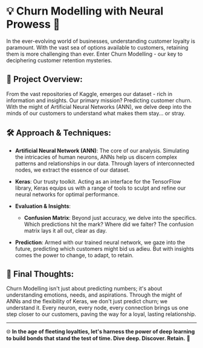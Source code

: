 # 💡 **Churn Modelling with Neural Prowess** 🚀

In the ever-evolving world of businesses, understanding customer loyalty is paramount. With the vast sea of options available to customers, retaining them is more challenging than ever. Enter Churn Modelling - our key to deciphering customer retention mysteries.

## 📘 **Project Overview**:

From the vast repositories of Kaggle, emerges our dataset - rich in information and insights. Our primary mission? Predicting customer churn. With the might of Artificial Neural Networks (ANN), we delve deep into the minds of our customers to understand what makes them stay... or stray.

## 🛠️ **Approach & Techniques**:

- **Artificial Neural Network (ANN)**: The core of our analysis. Simulating the intricacies of human neurons, ANNs help us discern complex patterns and relationships in our data. Through layers of interconnected nodes, we extract the essence of our dataset.

- **Keras**: Our trusty toolkit. Acting as an interface for the TensorFlow library, Keras equips us with a range of tools to sculpt and refine our neural networks for optimal performance.

- **Evaluation & Insights**:
  - **Confusion Matrix**: Beyond just accuracy, we delve into the specifics. Which predictions hit the mark? Where did we falter? The confusion matrix lays it all out, clear as day.

- **Prediction**: Armed with our trained neural network, we gaze into the future, predicting which customers might bid us adieu. But with insights comes the power to change, to adapt, to retain.

## 📌 **Final Thoughts**:

Churn Modelling isn't just about predicting numbers; it's about understanding emotions, needs, and aspirations. Through the might of ANNs and the flexibility of Keras, we don't just predict churn; we understand it. Every neuron, every node, every connection brings us one step closer to our customers, paving the way for a loyal, lasting relationship.

---

🌐 **In the age of fleeting loyalties, let's harness the power of deep learning to build bonds that stand the test of time. Dive deep. Discover. Retain.** 🌟
